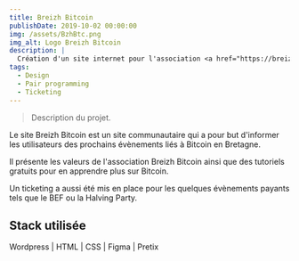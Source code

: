```yaml
---
title: Breizh Bitcoin
publishDate: 2019-10-02 00:00:00
img: /assets/BzhBtc.png
img_alt: Logo Breizh Bitcoin
description: |
  Création d'un site internet pour l'association <a href="https://breizhbitcoin.com//">Breizh Bitcoin</a>
tags:
  - Design
  - Pair programming
  - Ticketing
---
```


> Description du projet.

Le site Breizh Bitcoin est un site communautaire qui a pour but d'informer les utilisateurs des prochains évènements liés à Bitcoin en Bretagne.

Il présente les valeurs de l'association Breizh Bitcoin ainsi que des tutoriels gratuits pour en apprendre plus sur Bitcoin.

Un ticketing a aussi été mis en place pour les quelques évènements payants tels que le BEF ou la Halving Party.

## Stack utilisée

Wordpress | HTML | CSS | Figma | Pretix 